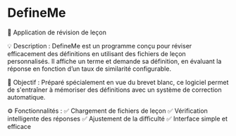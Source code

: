 # DefineMe

📖 Application de révision de leçon

💡 Description :
DefineMe est un programme conçu pour réviser efficacement des définitions en utilisant des fichiers de leçon personnalisés. Il affiche un terme et demande sa définition, en évaluant la réponse en fonction d’un taux de similarité configurable.

🎯 Objectif :
Préparé spécialement en vue du brevet blanc, ce logiciel permet de s'entraîner à mémoriser des définitions avec un système de correction automatique.

⚙ Fonctionnalités :
✅ Chargement de fichiers de leçon
✅ Vérification intelligente des réponses
✅ Ajustement de la difficulté
✅ Interface simple et efficace
